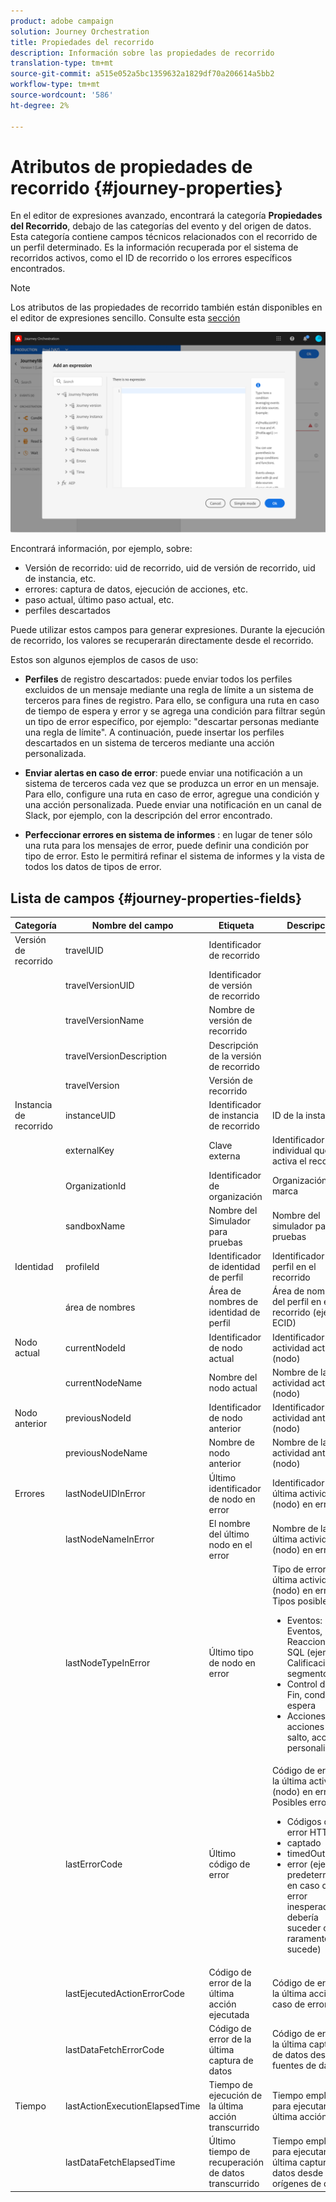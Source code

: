 ```yaml
---
product: adobe campaign
solution: Journey Orchestration
title: Propiedades del recorrido
description: Información sobre las propiedades de recorrido
translation-type: tm+mt
source-git-commit: a515e052a5bc1359632a1829df70a206614a5bb2
workflow-type: tm+mt
source-wordcount: '586'
ht-degree: 2%

---
```



# Atributos de propiedades de recorrido {#journey-properties}

En el editor de expresiones avanzado, encontrará la categoría **Propiedades del Recorrido**, debajo de las categorías del evento y del origen de datos. Esta categoría contiene campos técnicos relacionados con el recorrido de un perfil determinado. Es la información recuperada por el sistema de recorridos activos, como el ID de recorrido o los errores específicos encontrados.

>[!NOTE]
>
>Los atributos de las propiedades de recorrido también están disponibles en el editor de expresiones sencillo. Consulte esta [sección](../building-journeys/condition-activity.md#about_condition)

![](../assets/journey-properties.png)

Encontrará información, por ejemplo, sobre:

* Versión de recorrido: uid de recorrido, uid de versión de recorrido, uid de instancia, etc.
* errores: captura de datos, ejecución de acciones, etc.
* paso actual, último paso actual, etc.
* perfiles descartados

Puede utilizar estos campos para generar expresiones. Durante la ejecución de recorrido, los valores se recuperarán directamente desde el recorrido.

Estos son algunos ejemplos de casos de uso:

* **Perfiles** de registro descartados: puede enviar todos los perfiles excluidos de un mensaje mediante una regla de límite a un sistema de terceros para fines de registro. Para ello, se configura una ruta en caso de tiempo de espera y error y se agrega una condición para filtrar según un tipo de error específico, por ejemplo: &quot;descartar personas mediante una regla de límite&quot;. A continuación, puede insertar los perfiles descartados en un sistema de terceros mediante una acción personalizada.

* **Enviar alertas en caso de error**: puede enviar una notificación a un sistema de terceros cada vez que se produzca un error en un mensaje. Para ello, configure una ruta en caso de error, agregue una condición y una acción personalizada. Puede enviar una notificación en un canal de Slack, por ejemplo, con la descripción del error encontrado.

* **Perfeccionar errores en sistema de informes** : en lugar de tener sólo una ruta para los mensajes de error, puede definir una condición por tipo de error. Esto le permitirá refinar el sistema de informes y la vista de todos los datos de tipos de error.

## Lista de campos {#journey-properties-fields}

| Categoría | Nombre del campo | Etiqueta | Descripción |
|---|---|---|------------|
| Versión de recorrido | travelUID | Identificador de recorrido |  |
|  | travelVersionUID | Identificador de versión de recorrido |  |
|  | travelVersionName | Nombre de versión de recorrido |  |
|  | travelVersionDescription | Descripción de la versión de recorrido |  |
|  | travelVersion | Versión de recorrido |  |
| Instancia de recorrido | instanceUID | Identificador de instancia de recorrido | ID de la instancia |
|  | externalKey | Clave externa | Identificador individual que activa el recorrido |
|  | OrganizationId | Identificador de organización | Organización de marca |
|  | sandboxName | Nombre del Simulador para pruebas | Nombre del simulador para pruebas |
| Identidad | profileId | Identificador de identidad de perfil | Identificador del perfil en el recorrido |
|  | área de nombres | Área de nombres de identidad de perfil | Área de nombres del perfil en el recorrido (ejemplo: ECID) |
| Nodo actual | currentNodeId | Identificador de nodo actual | Identificador de la actividad actual (nodo) |
|  | currentNodeName | Nombre del nodo actual | Nombre de la actividad actual (nodo) |
| Nodo anterior | previousNodeId | Identificador de nodo anterior | Identificador de la actividad anterior (nodo) |
|  | previousNodeName | Nombre de nodo anterior | Nombre de la actividad anterior (nodo) |
| Errores | lastNodeUIDInError | Último identificador de nodo en error | Identificador de la última actividad (nodo) en error |
|  | lastNodeNameInError | El nombre del último nodo en el error | Nombre de la última actividad (nodo) en error |
|  | lastNodeTypeInError | Último tipo de nodo en error | Tipo de error de la última actividad (nodo) en error. Tipos posibles:<ul><li>Eventos: Eventos, Reacciones, SQL (ejemplo: Calificación del segmento)</li><li>Control de flujo: Fin, condición, espera</li><li>Acciones: acciones ACS, salto, acción personalizada</li></ul> |
|  | lastErrorCode | Último código de error | Código de error de la última actividad (nodo) en error. Posibles errores: <ul><li>Códigos de error HTTP</li><li>captado</li><li>timedOut</li><li>error (ejemplo: predeterminado en caso de error inesperado. No debería suceder o muy raramente sucede)</li></ul> |
|  | lastEjecutedActionErrorCode | Código de error de la última acción ejecutada | Código de error de la última acción en caso de error |
|  | lastDataFetchErrorCode | Código de error de la última captura de datos | Código de error de la última captura de datos desde fuentes de datos |
| Tiempo | lastActionExecutionElapsedTime | Tiempo de ejecución de la última acción transcurrido | Tiempo empleado para ejecutar la última acción |
|  | lastDataFetchElapsedTime | Último tiempo de recuperación de datos transcurrido | Tiempo empleado para ejecutar la última captura de datos desde orígenes de datos |
